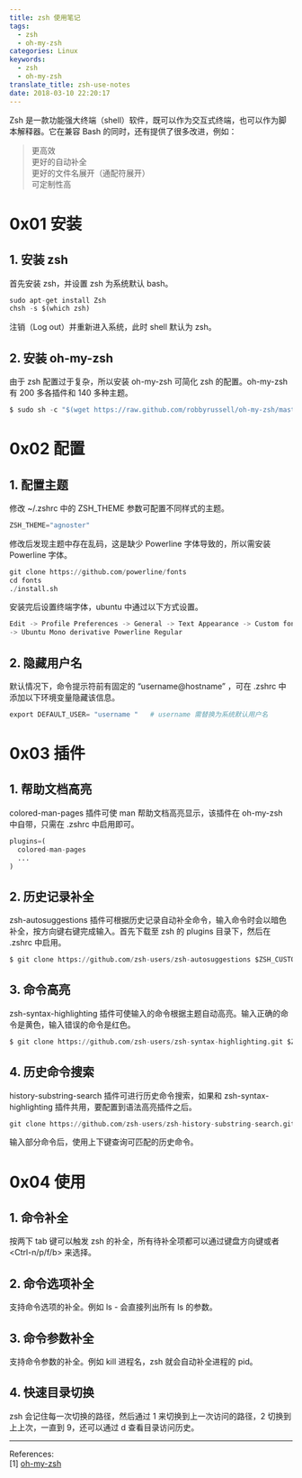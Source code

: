 ```yaml
---
title: zsh 使用笔记
tags:
  - zsh
  - oh-my-zsh
categories: Linux
keywords:
  - zsh
  - oh-my-zsh
translate_title: zsh-use-notes
date: 2018-03-10 22:20:17
---
```


Zsh 是一款功能强大终端（shell）软件，既可以作为交互式终端，也可以作为脚本解释器。它在兼容 Bash 的同时，还有提供了很多改进，例如：
>更高效    
更好的自动补全    
更好的文件名展开（通配符展开）    
可定制性高    

# 0x01 安装
## 1. 安装 zsh
首先安装 zsh，并设置 zsh 为系统默认 bash。
```python
sudo apt-get install Zsh
chsh -s $(which zsh)
```
注销（Log out）并重新进入系统，此时 shell 默认为 zsh。

## 2. 安装 oh-my-zsh
由于 zsh 配置过于复杂，所以安装 oh-my-zsh 可简化 zsh 的配置。oh-my-zsh 有 200 多各插件和 140 多种主题。
```python
$ sudo sh -c "$(wget https://raw.github.com/robbyrussell/oh-my-zsh/master/tools/install.sh -O -)"
```

# 0x02 配置
## 1. 配置主题
修改 ~/.zshrc 中的 ZSH_THEME 参数可配置不同样式的主题。
```python
ZSH_THEME="agnoster"
```
修改后发现主题中存在乱码，这是缺少 Powerline 字体导致的，所以需安装 Powerline 字体。
```python
git clone https://github.com/powerline/fonts  
cd fonts
./install.sh
```
安装完后设置终端字体，ubuntu 中通过以下方式设置。
```python
Edit -> Profile Preferences -> General -> Text Appearance -> Custom font
-> Ubuntu Mono derivative Powerline Regular
```
## 2. 隐藏用户名
默认情况下，命令提示符前有固定的 “username@hostname” ，可在 .zshrc 中添加以下环境变量隐藏该信息。
```python
export DEFAULT_USER= "username "   # username 需替换为系统默认用户名
```

# 0x03 插件
## 1. 帮助文档高亮
colored-man-pages 插件可使 man 帮助文档高亮显示，该插件在 oh-my-zsh 中自带，只需在 .zshrc 中启用即可。
```python
plugins=(
  colored-man-pages
  ...
)
```
## 2. 历史记录补全
zsh-autosuggestions 插件可根据历史记录自动补全命令，输入命令时会以暗色补全，按方向键右键完成输入。首先下载至 zsh 的 plugins 目录下，然后在 .zshrc 中启用。
```python
$ git clone https://github.com/zsh-users/zsh-autosuggestions $ZSH_CUSTOM/plugins/zsh-autosuggestions
```
## 3. 命令高亮
zsh-syntax-highlighting 插件可使输入的命令根据主题自动高亮。输入正确的命令是黄色，输入错误的命令是红色。
```python
$ git clone https://github.com/zsh-users/zsh-syntax-highlighting.git $ZSH_CUSTOM/plugins/zsh-syntax-highlighting
```
## 4. 历史命令搜索
history-substring-search 插件可进行历史命令搜索，如果和 zsh-syntax-highlighting 插件共用，要配置到语法高亮插件之后。
```python
git clone https://github.com/zsh-users/zsh-history-substring-search.git $ZSH_CUSTOM/plugins/history-substring-search
```
输入部分命令后，使用上下键查询可匹配的历史命令。

# 0x04 使用
## 1. 命令补全
按两下 tab 键可以触发 zsh 的补全，所有待补全项都可以通过键盘方向键或者 <Ctrl-n/p/f/b> 来选择。
## 2. 命令选项补全
支持命令选项的补全。例如 ls -<TAB><TAB> 会直接列出所有 ls 的参数。
## 3. 命令参数补全
支持命令参数的补全。例如 kill 进程名<TAB>，zsh 就会自动补全进程的 pid。
## 4. 快速目录切换
zsh 会记住每一次切换的路径，然后通过 1 来切换到上一次访问的路径，2 切换到上上次，一直到 9，还可以通过 d 查看目录访问历史。
____
References:   
[1] [oh-my-zsh](https://github.com/robbyrussell/oh-my-zsh/wiki)   

